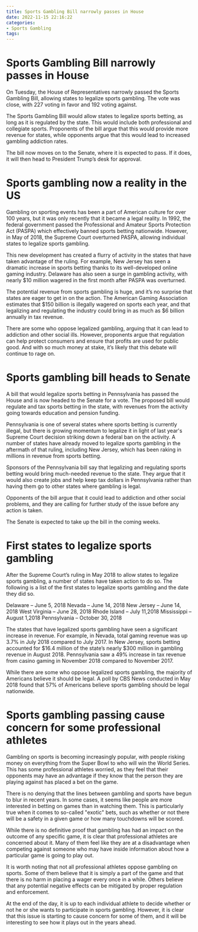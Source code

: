 ```yaml
---
title: Sports Gambling Bill narrowly passes in House
date: 2022-11-15 22:16:22
categories:
- Sports Gambling
tags:
---
```



#  Sports Gambling Bill narrowly passes in House

On Tuesday, the House of Representatives narrowly passed the Sports Gambling Bill, allowing states to legalize sports gambling. The vote was close, with 227 voting in favor and 192 voting against.

The Sports Gambling Bill would allow states to legalize sports betting, as long as it is regulated by the state. This would include both professional and collegiate sports. Proponents of the bill argue that this would provide more revenue for states, while opponents argue that this would lead to increased gambling addiction rates.

The bill now moves on to the Senate, where it is expected to pass. If it does, it will then head to President Trump’s desk for approval.

#  Sports gambling now a reality in the US

Gambling on sporting events has been a part of American culture for over 100 years, but it was only recently that it became a legal reality. In 1992, the federal government passed the Professional and Amateur Sports Protection Act (PASPA) which effectively banned sports betting nationwide. However, in May of 2018, the Supreme Court overturned PASPA, allowing individual states to legalize sports gambling.

This new development has created a flurry of activity in the states that have taken advantage of the ruling. For example, New Jersey has seen a dramatic increase in sports betting thanks to its well-developed online gaming industry. Delaware has also seen a surge in gambling activity, with nearly $10 million wagered in the first month after PASPA was overturned.

The potential revenue from sports gambling is huge, and it’s no surprise that states are eager to get in on the action. The American Gaming Association estimates that $150 billion is illegally wagered on sports each year, and that legalizing and regulating the industry could bring in as much as $6 billion annually in tax revenue.

There are some who oppose legalized gambling, arguing that it can lead to addiction and other social ills. However, proponents argue that regulation can help protect consumers and ensure that profits are used for public good. And with so much money at stake, it’s likely that this debate will continue to rage on.

#  Sports gambling bill heads to Senate

A bill that would legalize sports betting in Pennsylvania has passed the House and is now headed to the Senate for a vote. The proposed bill would regulate and tax sports betting in the state, with revenues from the activity going towards education and pension funding.

Pennsylvania is one of several states where sports betting is currently illegal, but there is growing momentum to legalize it in light of last year's Supreme Court decision striking down a federal ban on the activity. A number of states have already moved to legalize sports gambling in the aftermath of that ruling, including New Jersey, which has been raking in millions in revenue from sports betting.

Sponsors of the Pennsylvania bill say that legalizing and regulating sports betting would bring much-needed revenue to the state. They argue that it would also create jobs and help keep tax dollars in Pennsylvania rather than having them go to other states where gambling is legal.

Opponents of the bill argue that it could lead to addiction and other social problems, and they are calling for further study of the issue before any action is taken.

The Senate is expected to take up the bill in the coming weeks.

#  First states to legalize sports gambling

After the Supreme Court’s ruling in May 2018 to allow states to legalize sports gambling, a number of states have taken action to do so. The following is a list of the first states to legalize sports gambling and the date they did so.

Delaware – June 5, 2018
Nevada – June 14, 2018 New Jersey – June 14, 2018 West Virginia – June 28, 2018 Rhode Island – July 11,2018 Mississippi – August 1,2018
Pennsylvania – October 30, 2018

The states that have legalized sports gambling have seen a significant increase in revenue. For example, in Nevada, total gaming revenue was up 3.7% in July 2018 compared to July 2017. In New Jersey, sports betting accounted for $16.4 million of the state’s nearly $300 million in gambling revenue in August 2018. Pennsylvania saw a 49% increase in tax revenue from casino gaming in November 2018 compared to November 2017.

While there are some who oppose legalized sports gambling, the majority of Americans believe it should be legal. A poll by CBS News conducted in May 2018 found that 57% of Americans believe sports gambling should be legal nationwide.

#  Sports gambling passing cause concern for some professional athletes

Gambling on sports is becoming increasingly popular, with people risking money on everything from the Super Bowl to who will win the World Series. This has some professional athletes worried, as they feel that their opponents may have an advantage if they know that the person they are playing against has placed a bet on the game.

There is no denying that the lines between gambling and sports have begun to blur in recent years. In some cases, it seems like people are more interested in betting on games than in watching them. This is particularly true when it comes to so-called "exotic" bets, such as whether or not there will be a safety in a given game or how many touchdowns will be scored.

While there is no definitive proof that gambling has had an impact on the outcome of any specific game, it is clear that professional athletes are concerned about it. Many of them feel like they are at a disadvantage when competing against someone who may have inside information about how a particular game is going to play out.

It is worth noting that not all professional athletes oppose gambling on sports. Some of them believe that it is simply a part of the game and that there is no harm in placing a wager every once in a while. Others believe that any potential negative effects can be mitigated by proper regulation and enforcement.

At the end of the day, it is up to each individual athlete to decide whether or not he or she wants to participate in sports gambling. However, it is clear that this issue is starting to cause concern for some of them, and it will be interesting to see how it plays out in the years ahead.